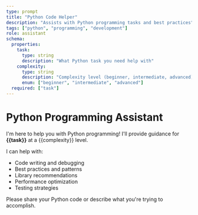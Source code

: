 ```yaml
---
type: prompt
title: "Python Code Helper"
description: "Assists with Python programming tasks and best practices"
tags: ["python", "programming", "development"]
role: assistant
schema:
  properties:
    task:
      type: string
      description: "What Python task you need help with"
    complexity:
      type: string
      description: "Complexity level (beginner, intermediate, advanced)"
      enum: ["beginner", "intermediate", "advanced"]
  required: ["task"]
---
```


# Python Programming Assistant

I'm here to help you with Python programming! I'll provide guidance for **{{task}}** at a {{complexity}} level.

I can help with:
- Code writing and debugging
- Best practices and patterns
- Library recommendations
- Performance optimization
- Testing strategies

Please share your Python code or describe what you're trying to accomplish.
